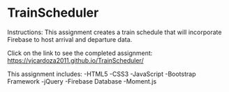 # TrainScheduler

Instructions:
This assignment creates a train schedule that will incorporate Firebase to host arrival and departure data. 

Click on the link to see the completed assignment: https://vjcardoza2011.github.io/TrainScheduler/

This assignment includes:
-HTML5
-CSS3
-JavaScript
-Bootstrap Framework
-jQuery
-Firebase Database
-Moment.js
